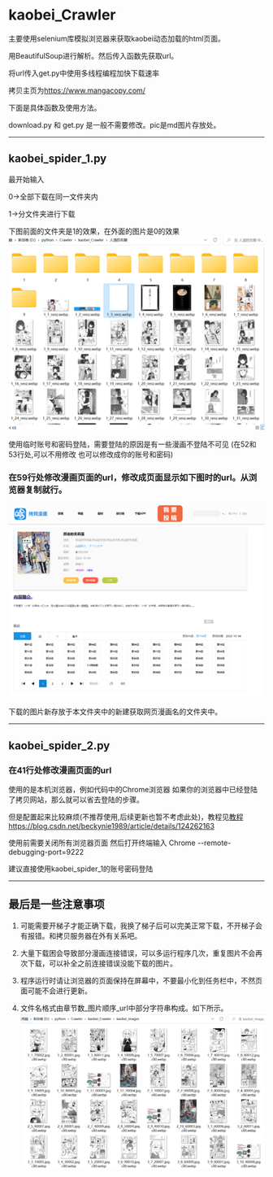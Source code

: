 # kaobei_Crawler
主要使用selenium库模拟浏览器来获取kaobei动态加载的html页面。

用BeautifulSoup进行解析。然后传入函数先获取url。

将url传入get.py中使用多线程编程加快下载速率

拷贝主页为<https://www.mangacopy.com/>

下面是具体函数及使用方法。

download.py 和 get.py 是一般不需要修改。pic是md图片存放处。

---

## kaobei_spider_1.py

最开始输入

0->全部下载在同一文件夹内

1->分文件夹进行下载

下图前面的文件夹是1的效果，在外面的图片是0的效果
![](src/img_1.png)

使用临时账号和密码登陆，需要登陆的原因是有一些漫画不登陆不可见
(在52和53行处,可以不用修改 也可以修改成你的账号和密码)

### 在59行处修改漫画页面的url，修改成页面显示如下图时的url。从浏览器复制就行。
![](src/img.png)

下载的图片新存放于本文件夹中的新建获取网页漫画名的文件夹中。

---

## kaobei_spider_2.py

### 在41行处修改漫画页面的url

使用的是本机浏览器，例如代码中的Chrome浏览器
如果你的浏览器中已经登陆了拷贝网站，那么就可以省去登陆的步骤。

但是配置起来比较麻烦(不推荐使用,后续更新也暂不考虑此处)，教程见[教程](https://blog.csdn.net/beckynie1989/article/details/124262163)<https://blog.csdn.net/beckynie1989/article/details/124262163>

使用前需要关闭所有浏览器页面    然后打开终端输入    Chrome --remote-debugging-port=9222

建议直接使用kaobei_spider_1的账号密码登陆

---

## 最后是一些注意事项
1. 可能需要开梯子才能正确下载，我换了梯子后可以完美正常下载，不开梯子会有报错。和拷贝服务器在外有关系吧。


2. 大量下载困会导致部分漫画连接错误，可以多运行程序几次，重复图片不会再次下载，可以补全之前连接错误没能下载的图片。


3. 程序运行时请让浏览器的页面保持在屏幕中，不要最小化到任务栏中，不然页面可能不会进行更新。


4. 文件名格式由章节数_图片顺序_url中部分字符串构成。如下所示。
![](src/img1.png)